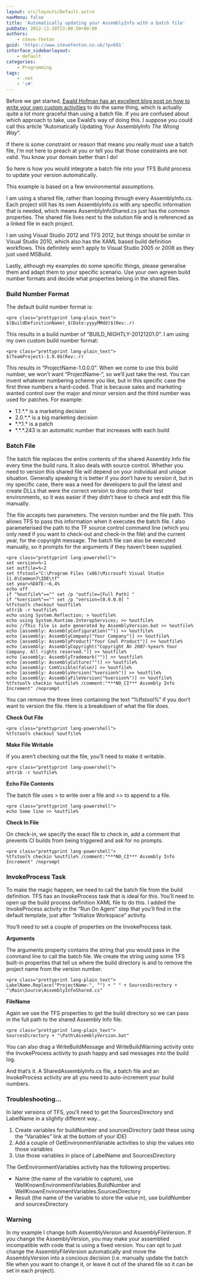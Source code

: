```yaml
---
layout: src/layouts/Default.astro
navMenu: false
title: 'Automatically updating your AssemblyInfo with a batch file'
pubDate: 2012-11-20T23:00:50+00:00
authors:
    - steve-fenton
guid: 'https://www.stevefenton.co.uk/?p=691'
interface_sidebarlayout:
    - default
categories:
    - Programming
tags:
    - .net
    - 'c#'
---
```


Before we get started, [Ewald Hofman has an excellent blog post on how to write your own custom activities](http://www.ewaldhofman.nl/post/2010/05/13/Customize-Team-Build-2010-e28093-Part-5-Increase-AssemblyVersion.aspx) to do the same thing, which is actually quite a lot more graceful than using a batch file. If you are confused about which approach to take, use Ewald’s way of doing this. I suppose you could call this article “Automatically Updating Your AssemblyInfo *The Wrong Way*“.

If there is some constraint or reason that means you really must use a batch file, I’m not here to preach at you or tell you that those constraints are not valid. You know your domain better than I do!

So here is how you would integrate a batch file into your TFS Build process to update your version automatically.

This example is based on a few environmental assumptions.

I am using a shared file, rather than looping through every AssemblyInfo.cs. Each project still has its own AssemblyInfo.cs with any specific information that is needed, which means AssemblyInfoShared.cs just has the common properties. The shared file lives next to the solution file and is referenced as a linked file in each project.

I am using Visual Studio 2012 and TFS 2012, but things should be similar in Visual Studio 2010, which also has the XAML based build definition workflows. This definitely won’t apply to Visual Studio 2005 or 2008 as they just used MSBuild.

Lastly, although my examples do some specific things, please generalise them and adapt them to your specific scenario. Use your own agreen build number formats and decide what properties belong in the shared files.

### Build Number Format

The default build number format is:

```
<pre class="prettyprint lang-plain_text">
$(BuildDefinitionName)_$(Date:yyyyMMdd)$(Rev:.r)
```
This results in a build number of “BUILD\_NIGHTLY-20121201.0”. I am using my own custom build number format:

```
<pre class="prettyprint lang-plain_text">
$(TeamProject)-1.0.0$(Rev:.r)
```
This results in “ProjectName-1.0.0.0”. When we come to use this build number, we won’t want “ProjectName-“, so we’ll just take the rest. You can invent whatever numbering scheme you like, but in this specific case the first three numbers a hard-coded. That is because sales and marketing wanted control over the major and minor version and the third number was used for patches. For example:

- 1.1.\*.\* is a marketing decision
- 2.0.\*.\* is a big marketing decision
- \*.\*.1.\* is a patch
- \*.\*.\*.243 is an automatic number that increases with each build

### Batch File

The batch file replaces the entire contents of the shared Assembly Info file every time the build runs. It also deals with source control. Whether you need to version this shared file will depend on your individual and unique situation. Generally speaking it is better if you don’t have to version it, but in my specific case, there was a need for developers to pull the latest and create DLLs that were the correct version to drop onto their test environments, so it was easier if they didn’t have to check and edit this file manually.

The file accepts two parameters. The version number and the file path. This allows TFS to pass this information when it executes the batch file. I also parameterised the path to the TF source control command line (which you only need if you want to check-out and check-in the file) and the current year, for the copyright message. The batch file can also be executed manually, so it prompts for the arguments if they haven’t been supplied.

```
<pre class="prettyprint lang-powershell">
set version=%~1
set outfile=%~2
set tfstool="C:\Program Files (x86)\Microsoft Visual Studio 11.0\Common7\IDE\tf"
set year=%DATE:~6,4%
echo off
if "%outfile%"=="" set /p "outfile=[Full Path] "
if "%version%"=="" set /p "version=[0.0.0.0] "
%tfstool% checkout %outfile%
attrib -r %outfile%
echo using System.Reflection; > %outfile%
echo using System.Runtime.InteropServices; >> %outfile%
echo //This file is auto generated by AssemblyVersion.bat >> %outfile%
echo [assembly: AssemblyConfiguration("")] >> %outfile%
echo [assembly: AssemblyCompany("Your Company")] >> %outfile%
echo [assembly: AssemblyProduct("Your Cool Product")] >> %outfile%
echo [assembly: AssemblyCopyright("Copyright Â© 2007-%year% Your Company. All rights reserved.")] >> %outfile%
echo [assembly: AssemblyTrademark("")] >> %outfile%
echo [assembly: AssemblyCulture("")] >> %outfile%
echo [assembly: ComVisible(false)] >> %outfile%
echo [assembly: AssemblyVersion("%version%")] >> %outfile%
echo [assembly: AssemblyFileVersion("%version%")] >> %outfile%
%tfstool% checkin %outfile% /comment:"***NO_CI*** Assembly Info Increment" /noprompt
```
You can remove the three lines containing the text “%tfstool%” if you don’t want to version the file. Here is a breakdown of what the file does.

**Check Out File**

```
<pre class="prettyprint lang-powershell">
%tfstool% checkout %outfile%
```
**Make File Writable**

If you aren’t checking out the file, you’ll need to make it writable.

```
<pre class="prettyprint lang-powershell">
attrib -r %outfile%
```
**Echo File Contents**

The batch file uses &gt; to write over a file and &gt;&gt; to append to a file.

```
<pre class="prettyprint lang-powershell">
echo Some line >> %outfile%
```
**Check In File**

On check-in, we specify the exact file to check in, add a comment that prevents CI builds from being triggered and ask for no prompts.

```
<pre class="prettyprint lang-powershell">
%tfstool% checkin %outfile% /comment:"***NO_CI*** Assembly Info Increment" /noprompt
```
### InvokeProcess Task

To make the magic happen, we need to call the batch file from the build definition. TFS has an InvokeProcess task that is ideal for this. You’ll need to open up the build process definition XAML file to do this. I added the InvokeProcess activity in the “Run On Agent” step that you’ll find in the default template, just after “Initialize Workspace” activity.

You’ll need to set a couple of properties on the InvokeProcess task.

**Arguments**

The arguments property contains the string that you would pass in the command line to call the batch file. We create the string using some TFS built-in properties that tell us where the build directory is and to remove the project name from the version number.

```
<pre class="prettyprint lang-plain_text">
LabelName.Replace("ProjectName-", "") + " " + SourcesDirectory + "\Main\Source\AssemblyInfoShared.cs"
```
**FileName**

Again we use the TFS properties to get the build directory so we can pass in the full path to the shared Assembly Info file.

```
<pre class="prettyprint lang-plain_text">
SourcesDirectory + "\Path\AssemblyVersion.bat"
```
You can also drag a WriteBuildMessage and WriteBuildWarning activity onto the InvokeProcess activity to push happy and sad messages into the build log.

And that’s it. A SharedAssemblyInfo.cs file, a batch file and an InvokeProcess activity are all you need to auto-increment your build numbers.

### Troubleshooting…

In later versions of TFS, you’ll need to get the SourcesDirectory and LabelName in a slightly different way…

1. Create variables for buildNumber and sourcesDirectory (add these using the “Variables” link at the bottom of your IDE)
2. Add a couple of GetEnvironmentVariable activities to ship the values into those variables
3. Use those variables in place of LabelName and SourcesDirectory

The GetEnvironmentVariables activity has the following properties:

- Name (the name of the variable to capture), use WellKnownEnvironmentVariables.BuildNumber and WellKnownEnvironmentVariables.SourcesDirectory
- Result (the name of the variable to store the value in), use buildNumber and sourcesDirectory

### Warning

In my example I change both AssemblyVersion and AssemblyFileVersion. If you change the AssemblyVersion, you may make your assemblied incompatible with code that is using a fixed version. You can opt to just change the AssemblyFileVersion automatically and move the AssemblyVersion into a concious decision (i.e. manually update the batch file when you want to change it, or leave it out of the shared file so it can be set in each project).